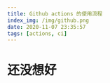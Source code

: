 ```yaml
---
title: Github actions 的使用流程
index_img: /img/github.png
date: 2020-11-07 23:35:57
tags: [actions, ci]
---
```


# 还没想好
